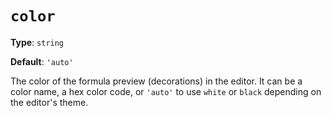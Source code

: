 # `color`

**Type**: `string`

**Default**: `'auto'`

The color of the formula preview (decorations) in the editor. It can be a color name, a hex color code, or `'auto'` to use `white` or `black` depending on the editor's theme.
